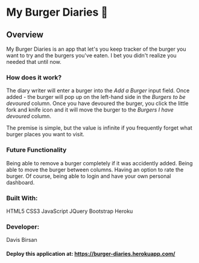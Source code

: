 # My Burger Diaries 🍔 
## Overview

My Burger Diaries is an app that let's you keep tracker of the burger you want to try and the burgers you've eaten. I bet you didn't realize you needed that until now.

### How does it work?

The diary writer will enter a burger into the *Add a Burger* input field. Once added - the burger will pop up on the left-hand side in the *Burgers to be devoured* column. Once you have devoured the burger, you click the little fork and knife icon and it will move the burger to the *Burgers I have devoured* column. 

The premise is simple, but the value is infinite if you frequently forget what burger places you want to visit. 

### Future Functionality

Being able to remove a burger completely if it was accidently added.
Being able to move the burger between columns.
Having an option to rate the burger.
Of course, being able to login and have your own personal dashboard.

### Built With:
HTML5
CSS3
JavaScript
JQuery
Bootstrap
Heroku


### Developer:
Davis Birsan

#### Deploy this application at: https://burger-diaries.herokuapp.com/
